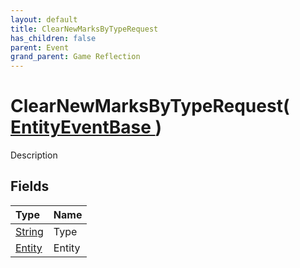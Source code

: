 ```yaml
---
layout: default
title: ClearNewMarksByTypeRequest
has_children: false
parent: Event
grand_parent: Game Reflection
---
```

# ClearNewMarksByTypeRequest( [ EntityEventBase ](/riftbreaker-wiki/docs/game-reflection/events/entity_event_base/) )
Description 

## Fields

| Type | Name |
|:----------|:--------------|
| [String](/riftbreaker-wiki/docs/game-reflection/components/string/) | Type |
| [Entity](/riftbreaker-wiki/docs/game-reflection/classes/entity/) | Entity |

